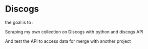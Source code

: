 # Discogs

the goal is to :

Scraping my own collection on Discogs with python and discogs API

And test the API to access data for merge with another project
